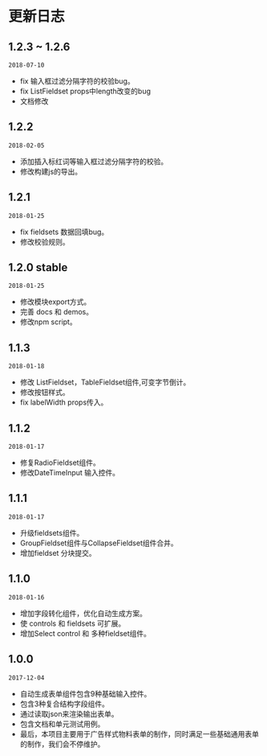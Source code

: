 # 更新日志

## 1.2.3 ~ 1.2.6
`2018-07-10`
- fix 输入框过滤分隔字符的校验bug。
- fix ListFieldset props中length改变的bug
- 文档修改

## 1.2.2
`2018-02-05`
- 添加插入标红词等输入框过滤分隔字符的校验。
- 修改构建js的导出。

## 1.2.1
`2018-01-25`
- fix fieldsets 数据回填bug。
- 修改校验规则。

## 1.2.0 stable
`2018-01-25`
- 修改模块export方式。
- 完善 docs 和 demos。
- 修改npm script。

## 1.1.3
`2018-01-18`
- 修改 ListFieldset，TableFieldset组件,可变字节倒计。
- 修改按钮样式。
- fix labelWidth props传入。

## 1.1.2
`2018-01-17`
- 修复RadioFieldset组件。
- 修改DateTimeInput 输入控件。

## 1.1.1
`2018-01-17`
- 升级fieldsets组件。
- GroupFieldset组件与CollapseFieldset组件合并。
- 增加fieldset 分块提交。

## 1.1.0
`2018-01-16`
- 增加字段转化组件，优化自动生成方案。
- 使 controls 和 fieldsets 可扩展。
- 增加Select control 和 多种fieldset组件。


## 1.0.0
`2017-12-04`
- 自动生成表单组件包含9种基础输入控件。
- 包含3种复合结构字段组件。
- 通过读取json来渲染输出表单。
- 包含文档和单元测试用例。
- 最后，本项目主要用于广告样式物料表单的制作，同时满足一些基础通用表单的制作，我们会不停维护。


